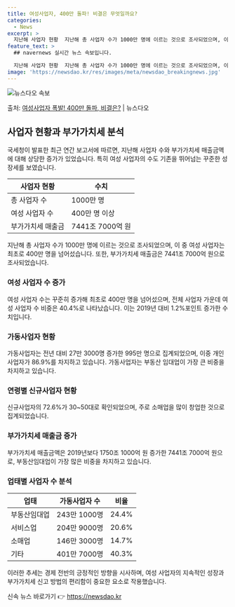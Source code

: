 ```yaml
---
title: 여성사업자, 400만 돌파! 비결은 무엇일까요?
categories:
  - News
excerpt: >
  지난해 사업자 현황  지난해 총 사업자 수가 1000만 명에 이르는 것으로 조사되었으며, 이 중 여성 사업자…
feature_text: >
  ## navernews 실시간 뉴스 속보입니다.

  지난해 사업자 현황  지난해 총 사업자 수가 1000만 명에 이르는 것으로 조사되었으며, 이 중 여성 사업자…
image: 'https://newsdao.kr/res/images/meta/newsdao_breakingnews.jpg'
---
```


![뉴스다오 속보](https://newsdao.kr/res/images/meta/newsdao_breakingnews.jpg)

<p>출처: <a href="https://newsdao.kr/4202" rel="dofollow">여성사업자 폭발! 400만 돌파, 비결은?</a> | 뉴스다오</p>

<h2 data-ke-size="size26">사업자 현황과 부가가치세 분석</h2>
국세청이 발표한 최근 연간 보고서에 따르면, 지난해 사업자 수와 부가가치세 매출금액에 대해 상당한 증가가 있었습니다. 특히 여성 사업자의 수도 기존을 뛰어넘는 꾸준한 성장세를 보였습니다.

<table>
	<thead>
		<tr>
			<th><b>사업자 현황</b></th>
			<th><b>수치</b></th>
		</tr>
	</thead>
	<tbody>
		<tr>
			<td>총 사업자 수</td>
			<td>1000만 명</td>
		</tr>
		<tr>
			<td>여성 사업자 수</td>
			<td>400만 명 이상</td>
		</tr>
		<tr>
			<td>부가가치세 매출금</td>
			<td>7441조 7000억 원</td>
		</tr>
	</tbody>
</table>

<p data-ke-size="size16">지난해 총 사업자 수가 1000만 명에 이르는 것으로 조사되었으며, 이 중 여성 사업자는 최초로 400만 명을 넘어섰습니다. 또한, 부가가치세 매출금은 7441조 7000억 원으로 조사되었습니다.</p>

<h3>여성 사업자 수 증가</h3>
<p data-ke-size="size16">여성 사업자 수는 꾸준히 증가해 최초로 400만 명을 넘어섰으며, 전체 사업자 가운데 여성 사업자 수 비중은 40.4%로 나타났습니다. 이는 2019년 대비 1.2%포인트 증가한 수치입니다.</p>

<h3>가동사업자 현황</h3>
<p data-ke-size="size16">가동사업자는 전년 대비 27만 3000명 증가한 995만 명으로 집계되었으며, 이중 개인사업자가 86.9%를 차지하고 있습니다. 가동사업자는 부동산 임대업이 가장 큰 비중을 차지하고 있습니다.</p>

<h3>연령별 신규사업자 현황</h3>
<p data-ke-size="size16">신규사업자의 72.6%가 30~50대로 확인되었으며, 주로 소매업을 많이 창업한 것으로 집계되었습니다.</p>

<h3>부가가치세 매출금 증가</h3>
<p data-ke-size="size16">부가가치세 매출금액은 2019년보다 1750조 1000억 원 증가한 7441조 7000억 원으로, 부동산임대업이 가장 많은 비중을 차지하고 있습니다.</p>

<h3>업태별 사업자 수 분석</h3>
<table>
	<thead>
		<tr>
			<th><b>업태</b></th>
			<th><b>가동사업자 수</b></th>
			<th><b>비율</b></th>
		</tr>
	</thead>
	<tbody>
		<tr>
			<td>부동산임대업</td>
			<td>243만 1000명</td>
			<td>24.4%</td>
		</tr>
		<tr>
			<td>서비스업</td>
			<td>204만 9000명</td>
			<td>20.6%</td>
		</tr>
		<tr>
			<td>소매업</td>
			<td>146만 3000명</td>
			<td>14.7%</td>
		</tr>
		<tr>
			<td>기타</td>
			<td>401만 7000명</td>
			<td>40.3%</td>
		</tr>
	</tbody>
</table>

<p data-ke-size="size16">이러한 추세는 경제 전반의 긍정적인 방향을 시사하며, 여성 사업자의 지속적인 성장과 부가가치세 신고 방법의 편리함이 중요한 요소로 작용했습니다.</p> 

신속 뉴스 바로가기 👉 <a href="https://newsdao.kr" rel="dofollow">https://newsdao.kr</a>



